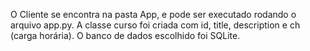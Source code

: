 O Cliente se encontra na pasta App, e pode ser executado rodando o arquivo app.py.
A classe curso foi criada com id, title, description e ch (carga horária).
O banco de dados escolhido foi SQLite.
